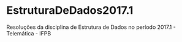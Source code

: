 # EstruturaDeDados2017.1
Resoluções da disciplina de Estrutura de Dados no período 2017.1 - Telemática - IFPB

